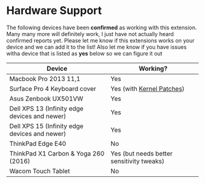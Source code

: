 # Hardware Support

The following devices have been **confirmed** as working with this extension. Many many more will definitely work, I just have not actually heard confirmed reports yet. Please let me know if this extensions works on your device and we can add it to the list! Also let me know if you have issues witha  device that is listed as **yes** below so we can figure it out

| Device | Working? |
| --- | --- |
| Macbook Pro 2013 11,1 | Yes |
| Surface Pro 4 Keyboard cover  | Yes (with [Kernel Patches](https://github.com/matthewwardrop/linux-surfacepro3)) |
| Asus Zenbook UX501VW | Yes |
| Dell XPS 13 (Infinity edge devices and newer) | Yes |
| Dell XPS 15 (Infinity edge devices and newer) | Yes |
| ThinkPad Edge E40 | No |
| ThinkPad X1 Carbon & Yoga 260 (2016) | Yes (but needs better sensitivity tweaks) |
| Wacom Touch Tablet | No |
